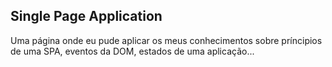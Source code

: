 ## Single Page Application
Uma página onde eu pude aplicar os meus conhecimentos sobre príncipios de uma SPA, eventos da DOM, estados de uma aplicação...
